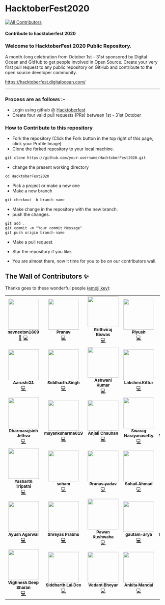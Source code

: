 # HacktoberFest2020
<!-- ALL-CONTRIBUTORS-BADGE:START - Do not remove or modify this section -->
[![All Contributors](https://img.shields.io/badge/all_contributors-41-orange.svg?style=flat-square)](#contributors-)
<!-- ALL-CONTRIBUTORS-BADGE:END -->
#### Contribute to hacktoberfest 2020

### Welcome to HacktoberFest 2020 Public Repository.
<p>A month-long celebration from October 1st - 31st sponsored by Digital Ocean and GitHub to get people involved in Open Source. Create your very first pull request to any public repository on GitHub and contribute to the open source developer community.

https://hacktoberfest.digitalocean.com/</p>

-----

### Process are as follows :- 
* Login using github @ [Hacktoberfest](https://hacktoberfest.digitalocean.com/)
* Create four valid pull requests (PRs) between 1st - 31st October
   
### How to Contribute to this repository
* Fork the repository (Click the Fork button in the top right of this page, click your Profile Image)
* Clone the forked repository to your local machine.
```markdown
git clone https://github.com/your-username/HacktoberFest2020.git
```
* change the present working directory
```markdown
cd HacktoberFest2020
```
* Pick a project or make a new one
* Make a new branch
```markdown
git checkout -b branch-name
```
* Make change in the repository with the new branch.
* push the changes.
```markdown
git add .
git commit -m "Your commit Message"
git push origin branch-name
```
* Make a pull request.
* Star the repository if you like.

* You are almost there, now it time for you to be on our contributors wall.
   
<!--       END OF README           END OF README         END OF README         END OF README          END OF README           END OF README           END OF README      -->

## The Wall of Contributors ✨

Thanks goes to these wonderful people ([emoji key](https://allcontributors.org/docs/en/emoji-key)):

<!-- ALL-CONTRIBUTORS-LIST:START - Do not remove or modify this section -->
<!-- prettier-ignore-start -->
<!-- markdownlint-disable -->
<table>
  <tr>
    <td align="center"><a href="https://github.com/navneetsn1809"><img src="https://avatars2.githubusercontent.com/u/71883812?v=4" width="100px;" alt=""/><br /><sub><b>navneetsn1809</b></sub></a><br /><a href="https://github.com/Rishikesh-12/HacktoberFest2020/commits?author=navneetsn1809" title="Documentation">📖</a> <a href="https://github.com/Rishikesh-12/HacktoberFest2020/commits?author=navneetsn1809" title="Code">💻</a></td>
    <td align="center"><a href="https://www.linkedin.com/in/pranav-mendiratta-89713a173/"><img src="https://avatars1.githubusercontent.com/u/54665036?v=4" width="100px;" alt=""/><br /><sub><b>Pranav</b></sub></a><br /><a href="https://github.com/Rishikesh-12/HacktoberFest2020/commits?author=Pranav016" title="Code">💻</a></td>
    <td align="center"><a href="https://prithvirajbiswas.com/"><img src="https://avatars2.githubusercontent.com/u/55537197?v=4" width="100px;" alt=""/><br /><sub><b>Prithviraj Biswas</b></sub></a><br /><a href="https://github.com/Rishikesh-12/HacktoberFest2020/commits?author=prithvirajbytes" title="Code">💻</a></td>
    <td align="center"><a href="http://piyushxbajaj.com"><img src="https://avatars1.githubusercontent.com/u/40456093?v=4" width="100px;" alt=""/><br /><sub><b>Piyush</b></sub></a><br /><a href="https://github.com/Rishikesh-12/HacktoberFest2020/commits?author=piyushxbajaj" title="Code">💻</a></td>
    <td align="center"><a href="https://github.com/deadline007"><img src="https://avatars1.githubusercontent.com/u/66679154?v=4" width="100px;" alt=""/><br /><sub><b>deadline007</b></sub></a><br /><a href="https://github.com/Rishikesh-12/HacktoberFest2020/commits?author=deadline007" title="Code">💻</a></td>
    <td align="center"><a href="https://github.com/ravikr126"><img src="https://avatars2.githubusercontent.com/u/53082978?v=4" width="100px;" alt=""/><br /><sub><b>Ravi Kumar</b></sub></a><br /><a href="https://github.com/Rishikesh-12/HacktoberFest2020/commits?author=ravikr126" title="Code">💻</a></td>
    <td align="center"><a href="https://github.com/Nishant07singh"><img src="https://avatars0.githubusercontent.com/u/40488005?v=4" width="100px;" alt=""/><br /><sub><b>Nishant Singh</b></sub></a><br /><a href="https://github.com/Rishikesh-12/HacktoberFest2020/commits?author=Nishant07singh" title="Code">💻</a></td>
  </tr>
  <tr>
    <td align="center"><a href="https://github.com/Aarushi21"><img src="https://avatars3.githubusercontent.com/u/59742587?v=4" width="100px;" alt=""/><br /><sub><b>Aarushi21</b></sub></a><br /><a href="https://github.com/Rishikesh-12/HacktoberFest2020/commits?author=Aarushi21" title="Code">💻</a></td>
    <td align="center"><a href="https://github.com/sidsinghrajput"><img src="https://avatars2.githubusercontent.com/u/55332990?v=4" width="100px;" alt=""/><br /><sub><b>Siddharth Singh</b></sub></a><br /><a href="https://github.com/Rishikesh-12/HacktoberFest2020/commits?author=sidsinghrajput" title="Code">💻</a></td>
    <td align="center"><a href="https://github.com/ashcode07"><img src="https://avatars0.githubusercontent.com/u/39613323?v=4" width="100px;" alt=""/><br /><sub><b>Ashwani Kumar</b></sub></a><br /><a href="https://github.com/Rishikesh-12/HacktoberFest2020/commits?author=ashcode07" title="Code">💻</a></td>
    <td align="center"><a href="https://github.com/Lakshmikittur"><img src="https://avatars1.githubusercontent.com/u/22762431?v=4" width="100px;" alt=""/><br /><sub><b>Lakshmi Kittur</b></sub></a><br /><a href="https://github.com/Rishikesh-12/HacktoberFest2020/commits?author=Lakshmikittur" title="Code">💻</a></td>
    <td align="center"><a href="https://www.linkedin.com/in/siddhantkhare24/"><img src="https://avatars0.githubusercontent.com/u/55068936?v=4" width="100px;" alt=""/><br /><sub><b>Siddhant Khare</b></sub></a><br /><a href="https://github.com/Rishikesh-12/HacktoberFest2020/commits?author=Siddhant-K-code" title="Code">💻</a></td>
    <td align="center"><a href="https://github.com/throwexceptions"><img src="https://avatars0.githubusercontent.com/u/17608701?v=4" width="100px;" alt=""/><br /><sub><b>Renier Trenuela</b></sub></a><br /><a href="https://github.com/Rishikesh-12/HacktoberFest2020/commits?author=throwexceptions" title="Code">💻</a></td>
    <td align="center"><a href="https://github.com/PurvaG1700"><img src="https://avatars0.githubusercontent.com/u/51987874?v=4" width="100px;" alt=""/><br /><sub><b>Purva Gaikwad</b></sub></a><br /><a href="https://github.com/Rishikesh-12/HacktoberFest2020/commits?author=PurvaG1700" title="Code">💻</a></td>
  </tr>
  <tr>
    <td align="center"><a href="https://github.com/Goku-kun"><img src="https://avatars3.githubusercontent.com/u/44740407?v=4" width="100px;" alt=""/><br /><sub><b>Dharmarajsinh Jethva </b></sub></a><br /><a href="https://github.com/Rishikesh-12/HacktoberFest2020/commits?author=Goku-kun" title="Code">💻</a></td>
    <td align="center"><a href="http://mayanksharma1902@gmail.com"><img src="https://avatars1.githubusercontent.com/u/45957631?v=4" width="100px;" alt=""/><br /><sub><b>mayanksharma019</b></sub></a><br /><a href="https://github.com/Rishikesh-12/HacktoberFest2020/commits?author=mayanksharma019" title="Code">💻</a></td>
    <td align="center"><a href="https://github.com/anjali1102"><img src="https://avatars3.githubusercontent.com/u/56559378?v=4" width="100px;" alt=""/><br /><sub><b>Anjali Chauhan</b></sub></a><br /><a href="https://github.com/Rishikesh-12/HacktoberFest2020/commits?author=anjali1102" title="Code">💻</a></td>
    <td align="center"><a href="https://github.com/Swarag-N"><img src="https://avatars1.githubusercontent.com/u/46181010?v=4" width="100px;" alt=""/><br /><sub><b>Swarag Narayanasetty</b></sub></a><br /><a href="https://github.com/Rishikesh-12/HacktoberFest2020/commits?author=Swarag-N" title="Code">💻</a></td>
    <td align="center"><a href="https://github.com/Abhishek765"><img src="https://avatars2.githubusercontent.com/u/43133456?v=4" width="100px;" alt=""/><br /><sub><b>ABHISHEK VISHWAKARMA</b></sub></a><br /><a href="https://github.com/Rishikesh-12/HacktoberFest2020/commits?author=Abhishek765" title="Code">💻</a></td>
    <td align="center"><a href="https://github.com/vedantpople4"><img src="https://avatars3.githubusercontent.com/u/44066240?v=4" width="100px;" alt=""/><br /><sub><b>Vedant pople</b></sub></a><br /><a href="https://github.com/Rishikesh-12/HacktoberFest2020/commits?author=vedantpople4" title="Code">💻</a></td>
    <td align="center"><a href="https://github.com/shaonidutta"><img src="https://avatars1.githubusercontent.com/u/65228179?v=4" width="100px;" alt=""/><br /><sub><b>shaonidutta</b></sub></a><br /><a href="https://github.com/Rishikesh-12/HacktoberFest2020/commits?author=shaonidutta" title="Code">💻</a></td>
  </tr>
  <tr>
    <td align="center"><a href="https://github.com/yasharthratan"><img src="https://avatars3.githubusercontent.com/u/55849466?v=4" width="100px;" alt=""/><br /><sub><b>Yasharth Tripathi</b></sub></a><br /><a href="https://github.com/Rishikesh-12/HacktoberFest2020/commits?author=yasharthratan" title="Code">💻</a></td>
    <td align="center"><a href="https://github.com/soham117"><img src="https://avatars0.githubusercontent.com/u/54547662?v=4" width="100px;" alt=""/><br /><sub><b>soham</b></sub></a><br /><a href="https://github.com/Rishikesh-12/HacktoberFest2020/commits?author=soham117" title="Code">💻</a></td>
    <td align="center"><a href="https://github.com/17Rishabh"><img src="https://avatars3.githubusercontent.com/u/47157501?v=4" width="100px;" alt=""/><br /><sub><b>Pranav yadav</b></sub></a><br /><a href="https://github.com/Rishikesh-12/HacktoberFest2020/commits?author=17Rishabh" title="Code">💻</a></td>
    <td align="center"><a href="https://github.com/sohail24"><img src="https://avatars3.githubusercontent.com/u/67598673?v=4" width="100px;" alt=""/><br /><sub><b>Sohail Ahmad</b></sub></a><br /><a href="https://github.com/Rishikesh-12/HacktoberFest2020/commits?author=sohail24" title="Code">💻</a></td>
    <td align="center"><a href="http://sayantan.cf"><img src="https://avatars1.githubusercontent.com/u/26269305?v=4" width="100px;" alt=""/><br /><sub><b>Sayantan</b></sub></a><br /><a href="https://github.com/Rishikesh-12/HacktoberFest2020/commits?author=sayantanHack" title="Code">💻</a></td>
    <td align="center"><a href="https://github.com/swarn4399"><img src="https://avatars1.githubusercontent.com/u/35457687?v=4" width="100px;" alt=""/><br /><sub><b>Swarnabha Roy</b></sub></a><br /><a href="https://github.com/Rishikesh-12/HacktoberFest2020/commits?author=swarn4399" title="Code">💻</a></td>
    <td align="center"><a href="https://github.com/yashsoni27"><img src="https://avatars2.githubusercontent.com/u/39760283?v=4" width="100px;" alt=""/><br /><sub><b>Yash Soni</b></sub></a><br /><a href="https://github.com/Rishikesh-12/HacktoberFest2020/commits?author=yashsoni27" title="Code">💻</a></td>
  </tr>
  <tr>
    <td align="center"><a href="http://ayushagarwal28.github.io"><img src="https://avatars0.githubusercontent.com/u/24851642?v=4" width="100px;" alt=""/><br /><sub><b>Ayush Agarwal</b></sub></a><br /><a href="https://github.com/Rishikesh-12/HacktoberFest2020/commits?author=ayushagarwal28" title="Code">💻</a></td>
    <td align="center"><a href="https://github.com/csfx-py"><img src="https://avatars1.githubusercontent.com/u/59968063?v=4" width="100px;" alt=""/><br /><sub><b>Shreyas Prabhu</b></sub></a><br /><a href="https://github.com/Rishikesh-12/HacktoberFest2020/commits?author=csfx-py" title="Code">💻</a></td>
    <td align="center"><a href="http://pawankushwaha.000webhostapp.com"><img src="https://avatars3.githubusercontent.com/u/55081234?v=4" width="100px;" alt=""/><br /><sub><b>Pawan Kushwaha</b></sub></a><br /><a href="https://github.com/Rishikesh-12/HacktoberFest2020/commits?author=pkpawankushwaha" title="Code">💻</a></td>
    <td align="center"><a href="https://github.com/gautam-arya"><img src="https://avatars1.githubusercontent.com/u/56232258?v=4" width="100px;" alt=""/><br /><sub><b>gautam-arya</b></sub></a><br /><a href="https://github.com/Rishikesh-12/HacktoberFest2020/commits?author=gautam-arya" title="Code">💻</a></td>
    <td align="center"><a href="https://github.com/ManishAgrawal99"><img src="https://avatars0.githubusercontent.com/u/39401082?v=4" width="100px;" alt=""/><br /><sub><b>Manish Agrawal</b></sub></a><br /><a href="https://github.com/Rishikesh-12/HacktoberFest2020/commits?author=ManishAgrawal99" title="Code">💻</a></td>
    <td align="center"><a href="https://github.com/Lunaticsatoshi"><img src="https://avatars2.githubusercontent.com/u/47326452?v=4" width="100px;" alt=""/><br /><sub><b>Sudeep Deysarker</b></sub></a><br /><a href="https://github.com/Rishikesh-12/HacktoberFest2020/commits?author=Lunaticsatoshi" title="Code">💻</a></td>
    <td align="center"><a href="http://www.ashiish.me"><img src="https://avatars3.githubusercontent.com/u/18111862?v=4" width="100px;" alt=""/><br /><sub><b>Ashish Yadav</b></sub></a><br /><a href="https://github.com/Rishikesh-12/HacktoberFest2020/commits?author=ashiishme" title="Code">💻</a></td>
  </tr>
  <tr>
    <td align="center"><a href="https://vighnesh-responsive.netlify.app/"><img src="https://avatars1.githubusercontent.com/u/52296623?v=4" width="100px;" alt=""/><br /><sub><b>Vighnesh Deep Sharan</b></sub></a><br /><a href="https://github.com/Rishikesh-12/HacktoberFest2020/commits?author=vighneshdeepweb" title="Code">💻</a></td>
    <td align="center"><a href="https://github.com/siddharthdeo99"><img src="https://avatars2.githubusercontent.com/u/41829093?v=4" width="100px;" alt=""/><br /><sub><b>Siddharth Lal Deo</b></sub></a><br /><a href="https://github.com/Rishikesh-12/HacktoberFest2020/commits?author=siddharthdeo99" title="Code">💻</a></td>
    <td align="center"><a href="http://id4u.in"><img src="https://avatars3.githubusercontent.com/u/54472711?v=4" width="100px;" alt=""/><br /><sub><b>Vedant Bhoyar</b></sub></a><br /><a href="https://github.com/Rishikesh-12/HacktoberFest2020/commits?author=vedantby" title="Code">💻</a></td>
    <td align="center"><a href="https://github.com/ankitamandal07"><img src="https://avatars0.githubusercontent.com/u/69421678?v=4" width="100px;" alt=""/><br /><sub><b>Ankita Mandal</b></sub></a><br /><a href="https://github.com/Rishikesh-12/HacktoberFest2020/commits?author=ankitamandal07" title="Code">💻</a></td>
    <td align="center"><a href="http://ankush-chauhan.web.app/"><img src="https://avatars3.githubusercontent.com/u/67872399?v=4" width="100px;" alt=""/><br /><sub><b>Ankush Chauhan</b></sub></a><br /><a href="https://github.com/Rishikesh-12/HacktoberFest2020/commits?author=An-prog-hub" title="Code">💻</a></td>
    <td align="center"><a href="http://aayushipandey.netlify.app/"><img src="https://avatars3.githubusercontent.com/u/60283749?v=4" width="100px;" alt=""/><br /><sub><b>Aayushi Pandey</b></sub></a><br /><a href="https://github.com/Rishikesh-12/HacktoberFest2020/commits?author=aayushi221" title="Code">💻</a></td>
  </tr>
</table>

<!-- markdownlint-enable -->
<!-- prettier-ignore-end -->
<!-- ALL-CONTRIBUTORS-LIST:END -->


